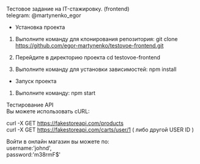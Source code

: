 Тестовое задание на IT-стажировку. (frontend)</br>
telegram: @martynenko_egor

- Установка проекта

1. Выполните команду для клонирования репозитория:
git clone https://github.com/egor-martynenko/testovoe-frontend.git

2. Перейдите в директорию проекта
cd testovoe-frontend

3. Выполните команду для установки зависимостей:
npm install


- Запуск проекта

1. Выполните команду:
npm start


Тестирование API</br>
Вы можете использовать cURL:

curl -X GET https://fakestoreapi.com/products </br>
curl -X GET https://fakestoreapi.com/carts/user/1 ( либо другой USER ID )

Войти в онлайн магазин вы можете по:</br>
 username:'johnd',</br>
 password:'m38rmF$'

